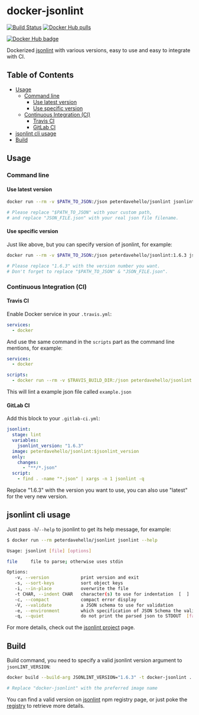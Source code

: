 # docker-jsonlint

[![Build Status](https://travis-ci.com/PeterDaveHello/docker-jsonlint.svg?branch=master)](https://travis-ci.com/PeterDaveHello/docker-jsonlint)
[![Docker Hub pulls](https://img.shields.io/docker/pulls/peterdavehello/jsonlint.svg)](https://hub.docker.com/r/peterdavehello/jsonlint/)

[![Docker Hub badge](http://dockeri.co/image/peterdavehello/jsonlint)](https://hub.docker.com/r/peterdavehello/jsonlint/)

Dockerized [jsonlint](https://github.com/zaach/jsonlint) with various versions, easy to use and easy to integrate with CI.

## Table of Contents

- [Usage](#usage)
  - [Command line](#command-line)
    - [Use latest version](#use-latest-version)
    - [Use specific version](#use-specific-version)
  - [Continuous Integration (CI)](#continuous-integration-ci)
    - [Travis CI](#travis-ci)
    - [GitLab CI](#gitlab-ci)
- [jsonlint cli usage](#jsonlint-cli-usage)
- [Build](#build)

## Usage

### Command line

#### Use latest version

```sh
docker run --rm -v $PATH_TO_JSON:/json peterdavehello/jsonlint jsonlint -q JSON_FILE.json

# Please replace "$PATH_TO_JSON" with your custom path,
# and replace "JSON_FILE.json" with your real json file filename.
```

#### Use specific version

Just like above, but you can specify version of jsonlint, for example:

```sh
docker run --rm -v $PATH_TO_JSON:/json peterdavehello/jsonlint:1.6.3 jsonlint -q JSON_FILE.json

# Please replace "1.6.3" with the version number you want.
# Don't forget to replace "$PATH_TO_JSON" & "JSON_FILE.json".
```

### Continuous Integration (CI)

#### Travis CI

Enable Docker service in your `.travis.yml`:

```yaml
services:
  - docker
```

And use the same command in the `scripts` part as the command line mentions, for example:

```yaml
services:
  - docker

scripts:
  - docker run --rm -v $TRAVIS_BUILD_DIR:/json peterdavehello/jsonlint:1.6.3 jsonlint -q example.json
```

This will lint a example json file called `example.json`

#### GitLab CI

Add this block to your `.gitlab-ci.yml`:

```yaml
jsonlint:
  stage: lint
  variables:
    jsonlint_version: "1.6.3"
  image: peterdavehello/jsonlint:$jsonlint_version
  only:
    changes:
      - "**/*.json"
  script:
    - find . -name "*.json" | xargs -n 1 jsonlint -q
```

Replace "1.6.3" with the version you want to use, you can also use "latest" for the very new version.

## jsonlint cli usage

Just pass `-h`/`--help` to jsonlint to get its help message, for example:

```sh
$ docker run --rm peterdavehello/jsonlint jsonlint --help

Usage: jsonlint [file] [options]

file     file to parse; otherwise uses stdin

Options:
   -v, --version            print version and exit
   -s, --sort-keys          sort object keys
   -i, --in-place           overwrite the file
   -t CHAR, --indent CHAR   character(s) to use for indentation  [  ]
   -c, --compact            compact error display
   -V, --validate           a JSON schema to use for validation
   -e, --environment        which specification of JSON Schema the validation file uses  [json-schema-draft-03]
   -q, --quiet              do not print the parsed json to STDOUT  [false]
```

For more details, check out the [jsonlint project](https://github.com/zaach/jsonlint) page.

## Build

Build command, you need to specify a valid jsonlint version argument to `jsonLINT_VERSION`:

```sh
docker build --build-arg JSONLINT_VERSION="1.6.3" -t docker-jsonlint .

# Replace "docker-jsonlint" with the preferred image name
```

You can find a valid version on [jsonlint](https://www.npmjs.com/package/jsonlint?activeTab=versions) npm registry page, or just poke the [registry](https://registry.npmjs.org/jsonlint) to retrieve more details.
